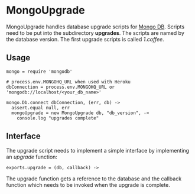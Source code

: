 MongoUpgrade
============

MongoUpgrade handles database upgrade scripts for [Mongo DB](http://www.mongodb.org/).
Scripts need to be put into the subdirectory __upgrades__.
The scripts are named by the database version. The first
upgrade scripts is called _1.coffee_.

## Usage

    mongo = require 'mongodb'

    # process.env.MONGOHQ_URL when used with Heroku
    dbConnection = process.env.MONGOHQ_URL or 'mongodb://localhost/<your_db_name>'

    mongo.Db.connect dbConnection, (err, db) ->
      assert.equal null, err
      mongoUpgrade = new MongoUpgrade db, "db_version", ->
        console.log "upgrades complete"

## Interface

The upgrade script
needs to implement a simple interface by implementing an
_upgrade_ function:

    exports.upgrade = (db, callback) ->

The upgrade function gets a reference to the database and
the callback function which needs to be invoked when the
upgrade is complete.